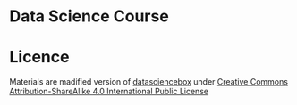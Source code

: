 # Data Science Course 
# Licence
  Materials are madified version of
  [datasciencebox](https://github.com/tidyverse/datascience-box) under [Creative
  Commons Attribution-ShareAlike 4.0 International Public
  License](https://creativecommons.org/licenses/by-sa/4.0/)
